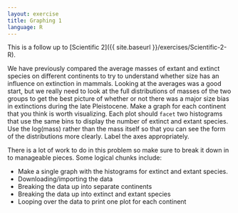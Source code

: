 ```yaml
---
layout: exercise
title: Graphing 1
language: R
---
```


This is a follow up to [Scientific 2]({{ site.baseurl }}/exercises/Scientific-2-R).

We have previously compared the average masses of extant and extinct species on
different continents to try to understand whether size has an influence on
extinction in mammals. Looking at the averages was a good start, but we really
need to look at the full distributions of masses of the two groups to get the
best picture of whether or not there was a major size bias in extinctions during
the late Pleistocene. Make a graph for each continent that you think is worth visualizing. Each plot should `facet` two histograms that use
the same bins to display the number of extinct and extant species. Use the
log(mass) rather than the mass itself so that you can see the form of the
distributions more clearly. Label the axes appropriately.

There is a lot of work to do in this problem so make sure to break it down in to
manageable pieces. Some logical chunks include:

* Make a single graph with the histograms for extinct and extant species.
* Downloading/importing the data
* Breaking the data up into separate continents
* Breaking the data up into extinct and extant species
* Looping over the data to print one plot for each continent
